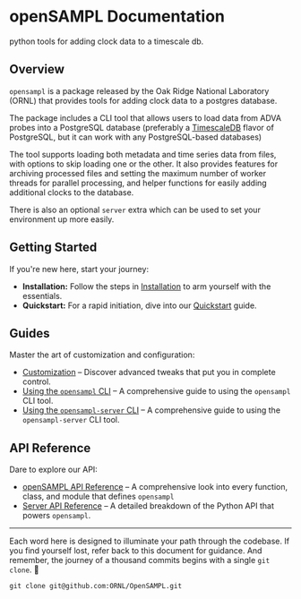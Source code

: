 # openSAMPL Documentation
python tools for adding clock data to a timescale db. 

## Overview

`opensampl` is a package released by the Oak Ridge National Laboratory (ORNL) that provides tools for adding clock 
data to a postgres database. 

The package includes a CLI tool that allows users to load data from ADVA probes into a 
PostgreSQL database (preferably a [TimescaleDB](https://www.timescale.com/) flavor of PostgreSQL, but it can work with 
any PostgreSQL-based databases) 

The tool supports loading both metadata and time series data from files, with options to
skip loading one or the other. It also provides features for archiving processed files and setting the maximum number 
of worker threads for parallel processing, and helper functions for easily adding additional clocks to the database.

There is also an optional `server` extra which can be used to set your environment up more easily. 

## Getting Started

If you're new here, start your journey:

- **Installation:** Follow the steps in [Installation](getting-started/installation.md) to arm yourself with the essentials.
- **Quickstart:** For a rapid initiation, dive into our [Quickstart](getting-started/quickstart.md) guide.

## Guides

Master the art of customization and configuration:

[//]: # (* [Configuration]&#40;guides/configuration.md&#41; – Learn how to set up and tweak `opensampl` to your liking.)
* [Customization](guides/configuration) – Discover advanced tweaks that put you in complete control.
* [Using the `opensampl` CLI](guides/opensampl-cli.md) – A comprehensive guide to using the `opensampl` CLI tool.
* [Using the `opensampl-server` CLI](guides/opensampl-server.md) – A comprehensive guide to using the `opensampl-server` CLI tool.

## API Reference

Dare to explore our API:

* [openSAMPL API Reference](python-api-reference.md) – A comprehensive look into every function, class, and module that defines `opensampl`
* [Server API Reference](server-api-reference.md) – A detailed breakdown of the Python API that powers `opensampl`.
---

Each word here is designed to illuminate your path through the codebase. If you find yourself lost, refer back to this
document for guidance. And remember, the journey of a thousand commits begins with a single `git clone`. 🚀
```
git clone git@github.com:ORNL/OpenSAMPL.git
```
